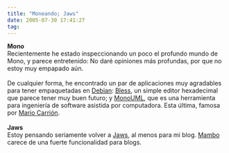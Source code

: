```yaml
---
title: "Moneando; Jaws"
date: 2005-07-30 17:41:27
tag: 
---
```

<strong>Mono</strong><br/>
Recientemente he estado inspeccionando un poco el profundo mundo de
Mono, y parece entretenido: No daré opiniones más profundas, por que no
estoy muy empapado aún.<br/><br/>
De cualquier forma, he encontrado un par de aplicaciones muy agradables
para tener empaquetadas en <a href="http://www.debian.org/" target="_blank">Debian</a>: <a href="http://home.gna.org/bless/" target="_blank">Bless</a>, un simple editor hexadecimal
que parece tener muy buen futuro; y <a href="http://monouml.sf.net" target="_blank">MonoUML</a>, que es una herramienta
para ingeniería de software asistida por computadora. Esta última,
famosa por <a href="http://marioc.blogspot.com" target="_blank">Mario Carrión</a>.<br/><br/><strong>Jaws</strong><br/>
Estoy pensando seriamente volver a <a href="http://jaws.com.mx/" target="_blank">Jaws</a>, al menos para mi blog. <a href="http://www.mamboserver.com" target="_blank">Mambo</a> carece de una fuerte funcionalidad para blogs.<br/><br/><br/><br/>
